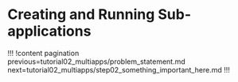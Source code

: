 # Creating and Running Sub-applications

!!!
!content pagination previous=tutorial02_multiapps/problem_statement.md
                    next=tutorial02_multiapps/step02_something_important_here.md
!!!
